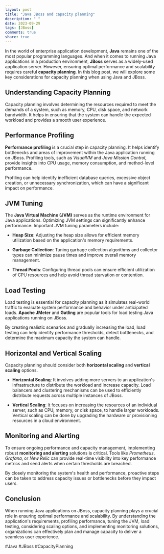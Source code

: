 ```yaml
---
layout: post
title: "Java JBoss and capacity planning"
description: " "
date: 2023-09-29
tags: [JBoss]
comments: true
share: true
---
```


In the world of enterprise application development, **Java** remains one of the most popular programming languages. And when it comes to running Java applications in a production environment, **JBoss** serves as a widely-used application server. However, ensuring optimal performance and scalability requires careful **capacity planning**. In this blog post, we will explore some key considerations for capacity planning when using Java and JBoss.

## Understanding Capacity Planning

Capacity planning involves determining the resources required to meet the demands of a system, such as memory, CPU, disk space, and network bandwidth. It helps in ensuring that the system can handle the expected workload and provides a smooth user experience.

## Performance Profiling

**Performance profiling** is a crucial step in capacity planning. It helps identify bottlenecks and areas of improvement within the Java application running on JBoss. Profiling tools, such as *VisualVM* and *Java Mission Control*, provide insights into CPU usage, memory consumption, and method-level performance.

Profiling can help identify inefficient database queries, excessive object creation, or unnecessary synchronization, which can have a significant impact on performance.

## JVM Tuning

The **Java Virtual Machine (JVM)** serves as the runtime environment for Java applications. Optimizing JVM settings can significantly enhance performance. Important JVM tuning parameters include:

- **Heap Size**: Adjusting the heap size allows for efficient memory utilization based on the application's memory requirements.

- **Garbage Collection**: Tuning garbage collection algorithms and collector types can minimize pause times and improve overall memory management.

- **Thread Pools**: Configuring thread pools can ensure efficient utilization of CPU resources and help avoid thread starvation or contention.

## Load Testing

Load testing is essential for capacity planning as it simulates real-world traffic to evaluate system performance and behavior under anticipated loads. **Apache JMeter** and **Gatling** are popular tools for load testing Java applications running on JBoss.

By creating realistic scenarios and gradually increasing the load, load testing can help identify performance thresholds, detect bottlenecks, and determine the maximum capacity the system can handle.

## Horizontal and Vertical Scaling

Capacity planning should consider both **horizontal scaling** and **vertical scaling** options. 

- **Horizontal Scaling**: It involves adding more servers to an application's infrastructure to distribute the workload and increase capacity. Load balancers and clustering mechanisms can be used to efficiently distribute requests across multiple instances of JBoss.

- **Vertical Scaling**: It focuses on increasing the resources of an individual server, such as CPU, memory, or disk space, to handle larger workloads. Vertical scaling can be done by upgrading the hardware or provisioning resources in a cloud environment.

## Monitoring and Alerting

To ensure ongoing performance and capacity management, implementing robust **monitoring and alerting** solutions is critical. Tools like *Prometheus*, *Grafana*, or *New Relic* can provide real-time visibility into key performance metrics and send alerts when certain thresholds are breached.

By closely monitoring the system's health and performance, proactive steps can be taken to address capacity issues or bottlenecks before they impact users.

## Conclusion

When running Java applications on JBoss, capacity planning plays a crucial role in ensuring optimal performance and scalability. By understanding the application's requirements, profiling performance, tuning the JVM, load testing, considering scaling options, and implementing monitoring solutions, organizations can effectively plan and manage capacity to deliver a seamless user experience.

#Java #JBoss #CapacityPlanning